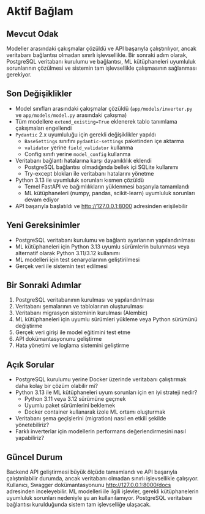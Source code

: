 # Aktif Bağlam

## Mevcut Odak
Modeller arasındaki çakışmalar çözüldü ve API başarıyla çalıştırılıyor, ancak veritabanı bağlantısı olmadan sınırlı işlevsellikle. Bir sonraki adım olarak, PostgreSQL veritabanı kurulumu ve bağlantısı, ML kütüphaneleri uyumluluk sorunlarının çözülmesi ve sistemin tam işlevsellikle çalışmasının sağlanması gerekiyor.

## Son Değişiklikler
- Model sınıfları arasındaki çakışmalar çözüldü (`app/models/inverter.py` ve `app/models/model.py` arasındaki çakışma)
- Tüm modellere `extend_existing=True` eklenerek tablo tanımlama çakışmaları engellendi
- `Pydantic` 2.x uyumluluğu için gerekli değişiklikler yapıldı 
  - `BaseSettings` sınıfını `pydantic-settings` paketinden içe aktarma
  - `validator` yerine `field_validator` kullanma
  - Config sınıfı yerine `model_config` kullanma
- Veritabanı bağlantı hatalarına karşı dayanıklılık eklendi
  - PostgreSQL bağlantısı olmadığında bellek içi SQLite kullanımı
  - Try-except blokları ile veritabanı hatalarını yönetme
- Python 3.13 ile uyumluluk sorunları kısmen çözüldü
  - Temel FastAPI ve bağımlılıkların yüklenmesi başarıyla tamamlandı
  - ML kütüphaneleri (numpy, pandas, scikit-learn) uyumluluk sorunları devam ediyor
- API başarıyla başlatıldı ve http://127.0.0.1:8000 adresinden erişilebilir

## Yeni Gereksinimler
- PostgreSQL veritabanı kurulumu ve bağlantı ayarlarının yapılandırılması
- ML kütüphaneleri için Python 3.13 uyumlu sürümlerin bulunması veya alternatif olarak Python 3.11/3.12 kullanımı
- ML modelleri için test senaryolarının geliştirilmesi
- Gerçek veri ile sistemin test edilmesi

## Bir Sonraki Adımlar
1. PostgreSQL veritabanının kurulması ve yapılandırılması
2. Veritabanı şemalarının ve tablolarının oluşturulması
3. Veritabanı migrasyon sisteminin kurulması (Alembic)
4. ML kütüphaneleri için uyumlu sürümleri yükleme veya Python sürümünü değiştirme
5. Gerçek veri girişi ile model eğitimini test etme
6. API dokümantasyonunu geliştirme
7. Hata yönetimi ve loglama sistemini geliştirme

## Açık Sorular
- PostgreSQL kurulumu yerine Docker üzerinde veritabanı çalıştırmak daha kolay bir çözüm olabilir mi?
- Python 3.13 ile ML kütüphaneleri uyum sorunları için en iyi strateji nedir?
  - Python 3.11 veya 3.12 sürümüne geçmek
  - Uyumlu paket sürümlerini beklemek
  - Docker container kullanarak izole ML ortamı oluşturmak
- Veritabanı şema geçişlerini (migration) nasıl en etkili şekilde yönetebiliriz?
- Farklı inverterlar için modellerin performans değerlendirmesini nasıl yapabiliriz?

## Güncel Durum
Backend API geliştirmesi büyük ölçüde tamamlandı ve API başarıyla çalıştırılabilir durumda, ancak veritabanı olmadan sınırlı işlevsellikle çalışıyor. Kullanıcı, Swagger dokümantasyonunu http://127.0.0.1:8000/docs adresinden inceleyebilir. ML modelleri ile ilgili işlevler, gerekli kütüphanelerin uyumluluk sorunları nedeniyle şu an kullanılamıyor. PostgreSQL veritabanı bağlantısı kurulduğunda sistem tam işlevselliğe ulaşacak. 